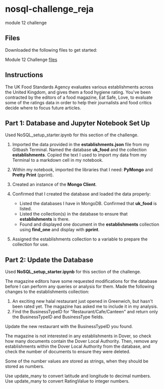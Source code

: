 # nosql-challenge_reja
module 12 challenge


## Files ##

Downloaded the following files to get started:

Module 12 Challenge [files](https://bootcampspot.instructure.com/courses/3819/assignments/56641?module_item_id=999979)

## Instructions ##

The UK Food Standards Agency evaluates various establishments across the United Kingdom, and gives them a food hygiene rating. You've been contracted by the editors of a food magazine, Eat Safe, Love, to evaluate some of the ratings data in order to help their journalists and food critics decide where to focus future articles.

## Part 1: Database and Jupyter Notebook Set Up ##

Used NoSQL_setup_starter.ipynb for this section of the challenge.

1. Imported the data provided in the **establishments.json** file from my Gitbash Terminal. Named the database **uk_food** and the collection **establishments**. Copied the text I used to import my data from my Terminal to a markdown cell in my notebook.

2. Within my notebook, imported the libraries that I need: **PyMongo** and **Pretty Print** (pprint).

3. Created an instance of the **Mongo Client**.

4. Confirmed that I created the database and loaded the data properly:

    - Listed the databases I have in MongoDB. Confirmed that **uk_food** is listed.
    - Listed the collection(s) in the database to ensure that **establishments** is there.
    - Found and displayed one document in the **establishments** collection using **find_one** and display with **pprint**.
      
5. Assigned the establishments collection to a variable to prepare the collection for use.

## Part 2: Update the Database ##

Used **NoSQL_setup_starter.ipynb** for this section of the challenge.

The magazine editors have some requested modifications for the database before I can perform any queries or analysis for them. Made the following changes to the establishments collection:

1. An exciting new halal restaurant just opened in Greenwich, but hasn't been rated yet. The magazine has asked me to include it in my analysis.
2. Find the BusinessTypeID for "Restaurant/Cafe/Canteen" and return only the BusinessTypeID and BusinessType fields.

Update the new restaurant with the BusinessTypeID you found.

The magazine is not interested in any establishments in Dover, so check how many documents contain the Dover Local Authority. Then, remove any establishments within the Dover Local Authority from the database, and check the number of documents to ensure they were deleted.

Some of the number values are stored as strings, when they should be stored as numbers.

Use update_many to convert latitude and longitude to decimal numbers.
Use update_many to convert RatingValue to integer numbers.

